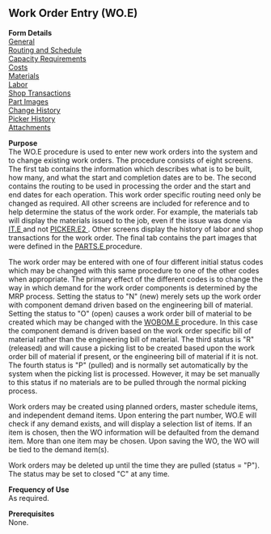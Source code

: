 ##  Work Order Entry (WO.E)

<PageHeader />

**Form Details**  
[ General ](WO-E-1/README.md)   
[ Routing and Schedule ](WO-E-2/README.md)   
[ Capacity Requirements ](WO-E-3/README.md)   
[ Costs ](WO-E-4/README.md)   
[ Materials ](WO-E-5/README.md)   
[ Labor ](WO-E-6/README.md)   
[ Shop Transactions ](WO-E-7/README.md)   
[ Part Images ](WO-E-8/README.md)   
[ Change History ](WO-E-9/README.md)   
[ Picker History ](WO-E-10/README.md)   
[ Attachments ](WO-E-11/README.md)   

**Purpose**  
The WO.E procedure is used to enter new work orders into the system and to change existing work orders. The procedure consists of eight screens. The first tab contains the information which describes what is to be built, how many, and what the start and completion dates are to be. The second contains the routing to be used in processing the order and the start and end dates for each operation. This work order specific routing need only be changed as required. All other screens are included for reference and to help determine the status of the work order. For example, the materials tab will display the materials issued to the job, even if the issue was done via [ IT.E ](IT-E/README.md) and not [ PICKER.E2 ](PICKER-E2/README.md) . Other screens display the history of labor and shop transactions for the work order. The final tab contains the part images that were defined in the [ PARTS.E ](../../../ENG-OVERVIEW/ENG-ENTRY/PARTS-E/README.md) procedure.   
  
The work order may be entered with one of four different initial status codes which may be changed with this same procedure to one of the other codes when appropriate. The primary effect of the different codes is to change the way in which demand for the work order components is determined by the MRP process. Setting the status to "N" (new) merely sets up the work order with component demand driven based on the engineering bill of material. Setting the status to "O" (open) causes a work order bill of material to be created which may be changed with the [ WOBOM.E ](WOBOM-E/README.md) procedure. In this case the component demand is driven based on the work order specific bill of material rather than the engineering bill of material. The third status is "R" (released) and will cause a picking list to be created based upon the work order bill of material if present, or the engineering bill of material if it is not. The fourth status is "P" (pulled) and is normally set automatically by the system when the picking list is processed. However, it may be set manually to this status if no materials are to be pulled through the normal picking process.   
  
Work orders may be created using planned orders, master schedule items, and
independent demand items. Upon entering the part number, WO.E will check if
any demand exists, and will display a selection list of items. If an item is
chosen, then the WO information will be defaulted from the demand item. More
than one item may be chosen. Upon saving the WO, the WO will be tied to the
demand item(s).  
  
Work orders may be deleted up until the time they are pulled (status = "P").
The status may be set to closed "C" at any time.

**Frequency of Use**  
As required.

**Prerequisites**  
None.

<badge text= "Version 8.10.57" vertical="middle" />

<PageFooter />